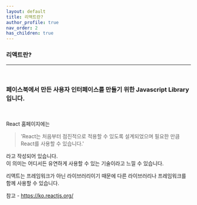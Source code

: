 ```yaml
---
layout: default
title: 리액트란?
author_profile: true
nav_order: 2
has_children: true
---
```


### 리액트란?
***  
<br/>

### 페이스북에서 만든 사용자 인터페이스를 만들기 위한 Javascript Library 입니다.
<br/>

React 홈페이지에는 <br/>

> 'React는 처음부터 점진적으로 적용할 수 있도록 설계되었으며 필요한 만큼 React를 사용할 수 있습니다.' <br/>

라고 작성되어 있습니다. <br/>
이 의미는 어디서든 유연하게 사용할 수 있는 기술이라고 느낄 수 있습니다. 

리액트는 프레임워크가 아닌 라이브러리이기 때문에 다른 라이브러리나 프레임워크를 함께 사용할 수 있습니다.
<br/>

참고 - <https://ko.reactjs.org/>
